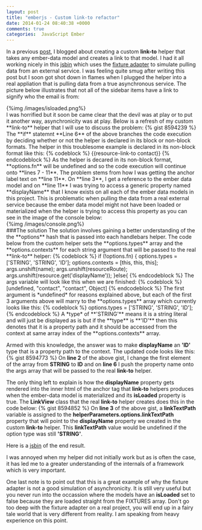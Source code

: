 ```yaml
---
layout: post
title: "emberjs - Custom link-to refactor"
date: 2014-01-24 08:40:38 +0000
comments: true
categories:  JavaScript Ember
---
```

In a previous <a href="http://www.thesoftwaresimpleton.com/blog/2014/01/11/custome-link-to/" target="_blank">post</a>, I blogged about creating a custom **link-to** helper that takes any ember-data model and creates a link to that model.  I had it all working nicely in this <a href="http://jsbin.com/OnuCaCep/34/edit" target="_blank">jsbin</a> which uses the <a href="http://emberjs.com/guides/models/the-fixture-adapter/" target="_blank">fixture adapter</a> to simulate pulling data from an external service.  I was feeling quite smug after writing this post but I soon got shot down in flames when I plugged the helper into a real appliation that is pulling data from a true asynchronous service.  The picture below illustrates that not all of the sidebar items have a link to signify who the email is from:
<div>{%img /images/isloaded.png%}</div>
I was horrified but it soon be came clear that the devil was at play or to put it another way, asynchronicity was at play.  Below is a refresh of my custom **link-to** helper that I will use to discuss the problem:
{% gist 8594239 %}
The **if** statemnt **Line 6** of the above branches the code execution by deciding whether or not the helper is declared in its block or non-block formats.  The helper in this troublesome example is declared in its non-block format like this:
{% codeblock %}
 &#123;&#123;resource-link-to contact&#125;&#125;
{% endcodeblock %}
As the helper is decared in its non-block format, **options.fn** will be undefined and so the code execution will continue onto **lines 7 - 11**.  The problem stems from how I was getting the anchor label text on **line 11**.  On **line 3**, I get a reference to the ember data model and on **line 11** I was trying to access a generic property named **displayName** that I know exists on all each of the ember data models in this project.  This is problematic when pulling the data from a real external service because the ember data model might not have been loaded or materialized when the helper is trying to access this property as you can see in the image of the console below:
<div>{%img /images/console.png%}</div>
###The solution
The solution involves gaining a better understanding of the the **options** hash that is passed into each handlebars helper.  The code below from the custom helper sets the **options.types** array and the **options.contexts** for each string argument that will be passed to the real **link-to** helper:
{% codeblock %}
if (!options.fn)  &#123;
  options.types = ['STRING', 'STRING', 'ID'];
  options.contexts = [this, this, this];
  args.unshift(name);
  args.unshift(resourceRoute);
  args.unshift(resource.get('displayName'));
&#125;else&#123;
{% endcodeblock %}
The args variable will look like this when we are finished:
{% codeblock %}
[undefined, "contact", "contact", Object]
{% endcodeblock %}
The first argument is *undefined* for reasons explained above, but each of the first 3 arguments above will marry to the **options.types** array which currently looks like this:
{% codeblock %}
options.types = ['STRING', 'STRING', 'ID'];
{% endcodeblock %}
A *type* of **'STRING'** means it is a string literal and will just be displayed as is but if the **type** is **'ID'** then this denotes that it is a property path and it should be accessed from the context at same array index of the **options.contexts** array.

Armed with this knowledge, the answer was to make **displayName** an **'ID'** type that is a property path to the context.  The updated code looks like this:
{% gist 8594773 %}
On **line 2** of the above gist, I change the first element of the array from **STRING** to **ID** and on **line 6** I push the property name onto the args array that will be passed to the real **link-to** helper.

The only thing left to explain is how the **displayName** property gets rendered into the inner html of the anchor tag that **link-to** helpers produces when the ember-data model is materialized and its **isLoaded** property is true.  The **LinkView** class that the real **link-to** helper creates does this in the code below:
{% gist 8594852 %}
On **line 3** of the above gist, a **linkTextPath** variable is assigned to the **helperParameters.options.linkTextPath** property that will point to the **displayName** property we created in the custom **link-to** helper.  This **linkTextPath** value would be undefined if the option type was still **'STRING'**.

Here is a <a href="http://jsbin.com/OnuCaCep/41/edit" target="_blank">jsbin</a> of the end result.

I was annoyed when my helper did not initially work but as is often the case, it has led me to a greater understanding of the internals of a framework which is very important.

One last note is to point out that this is a great example of why the fixture adapter is not a good simulation of asynchronicity.  It is still very useful but you never run into the occassion where the models have an **isLoaded** set to false because they are loaded straight from the FIXTURES array.  Don't go too deep with the fixture adapter on a real project, you will end up in a fairy tale world that is very different from reality.  I am speaking from heavy experience on this point.